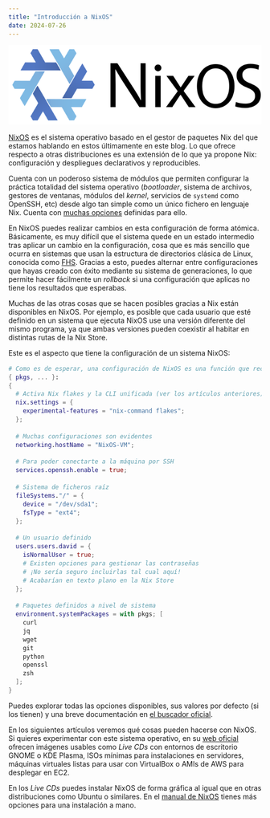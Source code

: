 ```yaml
---
title: "Introducción a NixOS"
date: 2024-07-26
---
```

<!-- LTeX: language=es -->

![](./nixos.png)

[NixOS](https://nixos.org) es el sistema operativo basado en el gestor de paquetes Nix del que estamos hablando en estos últimamente en este blog. Lo que ofrece respecto a otras distribuciones es una extensión de lo que ya propone Nix: configuración y despliegues declarativos y reproducibles.

Cuenta con un poderoso sistema de módulos que permiten configurar la práctica totalidad del sistema operativo (*bootloader*, sistema de archivos, gestores de ventanas, módulos del *kernel*, servicios de `systemd` como OpenSSH, etc) desde algo tan simple como un único fichero en lenguaje Nix. Cuenta con [muchas opciones](https://search.nixos.org/options) definidas para ello.

En NixOS puedes realizar cambios en esta configuración de forma atómica. Básicamente, es muy difícil que el sistema quede en un estado intermedio tras aplicar un cambio en la configuración, cosa que es más sencillo que ocurra en sistemas que usan la estructura de directorios clásica de Linux, conocida como [FHS](https://en.wikipedia.org/wiki/Filesystem_Hierarchy_Standard). Gracias a esto, puedes alternar entre configuraciones que hayas creado con éxito mediante su sistema de generaciones, lo que permite hacer fácilmente un *rollback* si una configuración que aplicas no tiene los resultados que esperabas.

Muchas de las otras cosas que se hacen posibles gracias a Nix están disponibles en NixOS. Por ejemplo, es posible que cada usuario que esté definido en un sistema que ejecuta NixOS use una versión diferente del mismo programa, ya que ambas versiones pueden coexistir al habitar en distintas rutas de la Nix Store.

Este es el aspecto que tiene la configuración de un sistema NixOS:

```nix
# Como es de esperar, una configuración de NixOS es una función que recibe, entre otras cosas, un parámetro con una colección de paquetes determinada
{ pkgs, ... }: 
{
  # Activa Nix flakes y la CLI unificada (ver los artículos anteriores)
  nix.settings = {
    experimental-features = "nix-command flakes";
  };

  # Muchas configuraciones son evidentes
  networking.hostName = "NixOS-VM";

  # Para poder conectarte a la máquina por SSH
  services.openssh.enable = true;

  # Sistema de ficheros raíz
  fileSystems."/" = {
    device = "/dev/sda1";
    fsType = "ext4";
  };

  # Un usuario definido
  users.users.david = {
    isNormalUser = true;
    # Existen opciones para gestionar las contraseñas
    # ¡No sería seguro incluirlas tal cual aquí!
    # Acabarían en texto plano en la Nix Store
  };

  # Paquetes definidos a nivel de sistema
  environment.systemPackages = with pkgs; [
    curl
    jq
    wget
    git
    python
    openssl
    zsh
  ];
}
```

Puedes explorar todas las opciones disponibles, sus valores por defecto (si los tienen) y una breve documentación en [el buscador oficial](https://search.nixos.org/options).

En los siguientes artículos veremos qué cosas pueden hacerse con NixOS. Si quieres experimentar con este sistema operativo, en su [web oficial](https://nixos.org/download/#) ofrecen imágenes usables como *Live CDs* con entornos de escritorio GNOME o KDE Plasma, ISOs mínimas para instalaciones en servidores, máquinas virtuales listas para usar con VirtualBox o AMIs de AWS para desplegar en EC2.

En los *Live CDs* puedes instalar NixOS de forma gráfica al igual que en otras distribuciones como Ubuntu o similares. En el [manual de NixOS](https://nixos.org/manual/nixos/stable/) tienes más opciones para una instalación a mano.
